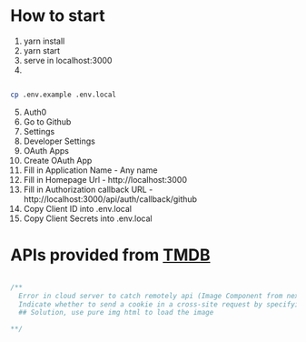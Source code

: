 # How to start
1. yarn install
2. yarn start
3. serve in localhost:3000
4.

```bash

cp .env.example .env.local

```

5. Auth0
  1. Go to Github
  2. Settings
  3. Developer Settings
  4. OAuth Apps
  5. Create OAuth App
  6. Fill in Application Name - Any name
  7. Fill in Homepage Url - http://localhost:3000
  8. Fill in Authorization callback URL - http://localhost:3000/api/auth/callback/github
  9. Copy Client ID into .env.local
  10. Copy Client Secrets into .env.local

# APIs provided from [TMDB](https://www.themoviedb.org/documentation/api)

``` javascript

/**
  Error in cloud server to catch remotely api (Image Component from nextj)
  Indicate whether to send a cookie in a cross-site request by specifying its SameSite attribute
  ## Solution, use pure img html to load the image

**/

```
